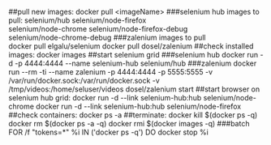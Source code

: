 ##pull new images:
docker pull \<imageName\>
###selenium hub images to pull:	
	selenium/hub
	selenium/node-firefox         
	selenium/node-chrome 
	selenium/node-firefox-debug   
	selenium/node-chrome-debug
###zalenium images to pull    
    docker pull elgalu/selenium
	docker pull dosel/zalenium
##check installed images:
	docker images
##start selenium grid
###selenium hub
	docker run -d -p 4444:4444 --name selenium-hub selenium/hub
###zalenium
	docker run --rm -ti --name zalenium -p 4444:4444 -p 5555:5555 -v /var/run/docker.sock:/var/run/docker.sock -v /tmp/videos:/home/seluser/videos dosel/zalenium start
##start browser on selenium hub grid:
	docker run -d --link selenium-hub:hub selenium/node-chrome
	docker run -d --link selenium-hub:hub selenium/node-firefox
##check containers:
	docker ps -a
##terminate:
	docker kill $(docker ps -q)
	docker rm $(docker ps -a -q)
	docker rmi $(docker images -q)
###batch
	FOR /f "tokens=*" %i IN ('docker ps -q') DO docker stop %i

	
	